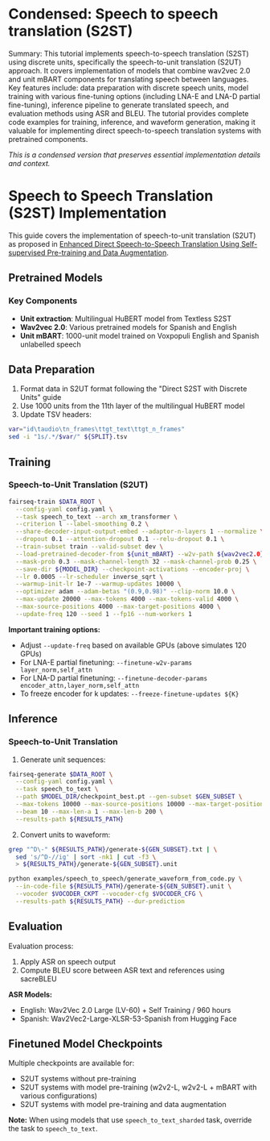 # Condensed: Speech to speech translation (S2ST)

Summary: This tutorial implements speech-to-speech translation (S2ST) using discrete units, specifically the speech-to-unit translation (S2UT) approach. It covers implementation of models that combine wav2vec 2.0 and unit mBART components for translating speech between languages. Key features include: data preparation with discrete speech units, model training with various fine-tuning options (including LNA-E and LNA-D partial fine-tuning), inference pipeline to generate translated speech, and evaluation methods using ASR and BLEU. The tutorial provides complete code examples for training, inference, and waveform generation, making it valuable for implementing direct speech-to-speech translation systems with pretrained components.

*This is a condensed version that preserves essential implementation details and context.*

# Speech to Speech Translation (S2ST) Implementation

This guide covers the implementation of speech-to-unit translation (S2UT) as proposed in [Enhanced Direct Speech-to-Speech Translation Using Self-supervised Pre-training and Data Augmentation](https://arxiv.org/abs/2204.02967).

## Pretrained Models

### Key Components
- **Unit extraction**: Multilingual HuBERT model from Textless S2ST
- **Wav2vec 2.0**: Various pretrained models for Spanish and English
- **Unit mBART**: 1000-unit model trained on Voxpopuli English and Spanish unlabelled speech

## Data Preparation

1. Format data in S2UT format following the "Direct S2ST with Discrete Units" guide
2. Use 1000 units from the 11th layer of the multilingual HuBERT model
3. Update TSV headers:
```bash
var="id\taudio\tn_frames\ttgt_text\ttgt_n_frames"
sed -i "1s/.*/$var/" ${SPLIT}.tsv
```

## Training

### Speech-to-Unit Translation (S2UT)

```bash
fairseq-train $DATA_ROOT \
  --config-yaml config.yaml \
  --task speech_to_text --arch xm_transformer \
  --criterion l --label-smoothing 0.2 \
  --share-decoder-input-output-embed --adaptor-n-layers 1 --normalize \
  --dropout 0.1 --attention-dropout 0.1 --relu-dropout 0.1 \
  --train-subset train --valid-subset dev \
  --load-pretrained-decoder-from ${unit_mBART} --w2v-path ${wav2vec2.0} \
  --mask-prob 0.3 --mask-channel-length 32 --mask-channel-prob 0.25 \
  --save-dir ${MODEL_DIR} --checkpoint-activations --encoder-proj \
  --lr 0.0005 --lr-scheduler inverse_sqrt \
  --warmup-init-lr 1e-7 --warmup-updates 10000 \
  --optimizer adam --adam-betas "(0.9,0.98)" --clip-norm 10.0 \
  --max-update 20000 --max-tokens 4000 --max-tokens-valid 4000 \
  --max-source-positions 4000 --max-target-positions 4000 \
  --update-freq 120 --seed 1 --fp16 --num-workers 1
```

**Important training options:**
- Adjust `--update-freq` based on available GPUs (above simulates 120 GPUs)
- For LNA-E partial finetuning: `--finetune-w2v-params layer_norm,self_attn`
- For LNA-D partial finetuning: `--finetune-decoder-params encoder_attn,layer_norm,self_attn`
- To freeze encoder for k updates: `--freeze-finetune-updates ${K}`

## Inference

### Speech-to-Unit Translation

1. Generate unit sequences:
```bash
fairseq-generate $DATA_ROOT \
  --config-yaml config.yaml \
  --task speech_to_text \
  --path $MODEL_DIR/checkpoint_best.pt --gen-subset $GEN_SUBSET \
  --max-tokens 10000 --max-source-positions 10000 --max-target-positions 10000 \
  --beam 10 --max-len-a 1 --max-len-b 200 \
  --results-path ${RESULTS_PATH}
```

2. Convert units to waveform:
```bash
grep "^D\-" ${RESULTS_PATH}/generate-${GEN_SUBSET}.txt | \
  sed 's/^D-//ig' | sort -nk1 | cut -f3 \
  > ${RESULTS_PATH}/generate-${GEN_SUBSET}.unit

python examples/speech_to_speech/generate_waveform_from_code.py \
  --in-code-file ${RESULTS_PATH}/generate-${GEN_SUBSET}.unit \
  --vocoder $VOCODER_CKPT --vocoder-cfg $VOCODER_CFG \
  --results-path ${RESULTS_PATH} --dur-prediction
```

## Evaluation

Evaluation process:
1. Apply ASR on speech output
2. Compute BLEU score between ASR text and references using sacreBLEU

**ASR Models:**
- English: Wav2Vec 2.0 Large (LV-60) + Self Training / 960 hours
- Spanish: Wav2Vec2-Large-XLSR-53-Spanish from Hugging Face

## Finetuned Model Checkpoints

Multiple checkpoints are available for:
- S2UT systems without pre-training
- S2UT systems with model pre-training (w2v2-L, w2v2-L + mBART with various configurations)
- S2UT systems with model pre-training and data augmentation

**Note:** When using models that use `speech_to_text_sharded` task, override the task to `speech_to_text`.